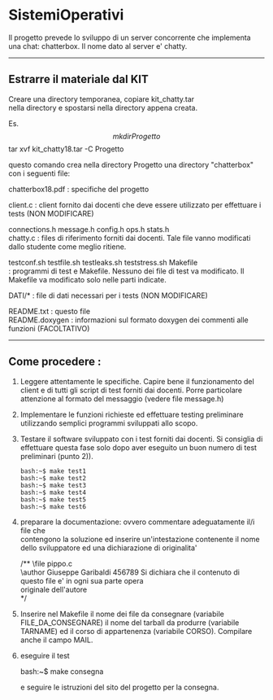 # SistemiOperativi
Il progetto prevede lo sviluppo di un server concorrente che implementa 
una chat: chatterbox. Il nome dato al server e' chatty.
  
------------------------------------------------  
Estrarre il materiale dal KIT  
------------------------------------------------  
Creare una directory temporanea, copiare kit_chatty.tar    
nella directory e spostarsi nella directory appena creata. 

Es.  
$$ mkdir Progetto
$$ tar xvf kit_chatty18.tar -C Progetto  
  
questo comando crea nella directory Progetto una directory "chatterbox" con i seguenti file:

chatterbox18.pdf       : specifiche del progetto

client.c	       : client fornito dai docenti che deve essere utilizzato
		       	 per effettuare i tests
			 (NON MODIFICARE)

connections.h
message.h
config.h
ops.h
stats.h                
chatty.c	       : files di riferimento forniti dai docenti.
		         Tale file vanno modificati dallo studente come meglio ritiene.

testconf.sh
testfile.sh
testleaks.sh
teststress.sh
Makefile  
		       : programmi di test e Makefile. Nessuno dei file di test va modificato.
                         Il Makefile va modificato solo nelle parti indicate.
  
DATI/*			: file di dati necessari per i tests
                          (NON MODIFICARE)  
  
README.txt		: questo file  
README.doxygen		: informazioni sul formato doxygen dei commenti alle funzioni 
			  (FACOLTATIVO)
  
------------------  
Come procedere :  
-----------------  
  
1) Leggere attentamente le specifiche. Capire bene il funzionamento del client e di tutti gli 
   script di test forniti dai docenti. Porre particolare attenzione al formato del messaggio
   (vedere file message.h)   
  
2) Implementare le funzioni richieste ed effettuare testing preliminare utilizzando 
   semplici programmi sviluppati allo scopo.
  
3) Testare il software sviluppato con i test forniti dai docenti. Si consiglia di effettuare 
   questa fase solo dopo aver eseguito un buon numero di test preliminari (punto 2)).
  
       bash:~$ make test1  
       bash:~$ make test2  
       bash:~$ make test3
       bash:~$ make test4
       bash:~$ make test5
       bash:~$ make test6
  
  
4) preparare la documentazione: ovvero commentare adeguatamente il/i file che  
   contengono la soluzione  ed inserire un'intestazione contenente il nome  
   dello sviluppatore ed una dichiarazione di originalita'   
  
   /** \file pippo.c  
       \author Giuseppe Garibaldi 456789 
       Si dichiara che il contenuto di questo file e' in ogni sua parte opera  
       originale dell'autore  
     */  
  
  
5) Inserire nel Makefile il nome dei file da consegnare 
   (variabile FILE_DA_CONSEGNARE) il nome del tarball da produrre
   (variabile TARNAME) ed il corso di appartenenza (variabile CORSO).
   Compilare anche il campo MAIL.
  
8) eseguire il test 
  
      bash:~$ make consegna  
  
   e seguire le istruzioni del sito del progetto per la consegna.
